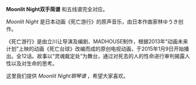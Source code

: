 

**Moonlit Night双手简谱** 和五线谱完全对应。

_Moonlit Night_ 是日本动画《死亡游行》的原声音乐，由日本作曲家林ゆうき创作。

《死亡游行》是由立川让导演及编剧、MADHOUSE制作，根据2013年“动画未来计划”上映的动画《死亡台球》改编而成的原创电视动画，于2015年1月9日开始播出。全12话。故事以“灵魂裁定处”为舞台，通过对死去的人的性命进行审判揭露人性以及对生命的思考。

这里我们提供 _Moonlit Night钢琴谱_ ，希望大家喜欢。

